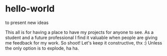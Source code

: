 # hello-world
to present new ideas 

This all is for having a place to have my projects for anyone to see.
As a student and a future professional I find it valuable 
when people are giving me feedback for my work. So shoot! Let's keep
it constructive, thx :) Unless the only option is to explode, ha ha.
